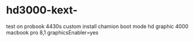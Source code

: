 # hd3000-kext-
test on probook 4430s
custom install
  chamion boot mode
  hd graphic 4000
  macbook pro 8,1
  graphicsEnabler=yes
  
